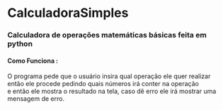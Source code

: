 # CalculadoraSimples
### Calculadora de operações matemáticas básicas feita em python

#### Como Funciona :
O programa pede que o usuário insira qual operação ele quer realizar <br/>
então ele procede pedindo quais números irá conter na operação <br/>
e então ele mostra o resultado na tela, caso dê erro ele irá mostrar uma mensagem de erro.
